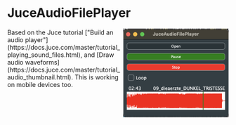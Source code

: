 # JuceAudioFilePlayer
<img align="right" src="./Screenshots/JuceAudioPlayerApp.png" width="240"/>
Based on the Juce tutorial ["Build an audio player"](https://docs.juce.com/master/tutorial_playing_sound_files.html), and [Draw audio waveforms](https://docs.juce.com/master/tutorial_audio_thumbnail.html). This is working on mobile devices too.
